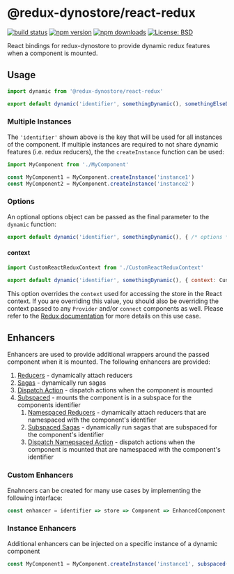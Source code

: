 # @redux-dynostore/react-redux

[![build status](https://img.shields.io/travis/ioof-holdings/redux-dynostore/master.svg?style=flat-square)](https://travis-ci.org/ioof-holdings/redux-dynostore)
[![npm version](https://img.shields.io/npm/v/@redux-dynostore/react-redux.svg?style=flat-square)](https://www.npmjs.com/package/@redux-dynostore/react-redux)
[![npm downloads](https://img.shields.io/npm/dm/@redux-dynostore/react-redux.svg?style=flat-square)](https://www.npmjs.com/package/@redux-dynostore/react-redux)
[![License: BSD](https://img.shields.io/npm/l/@redux-dynostore/react-redux.svg?style=flat-square)](/LICENSE.md)

React bindings for redux-dynostore to provide dynamic redux features when a component is mounted.

## Usage

```javascript
import dynamic from '@redux-dynostore/react-redux'

export default dynamic('identifier', somethingDynamic(), somethingElseDynamic('with parameters'))(MyComponent)
```

### Multiple Instances

The `'identifier'` shown above is the key that will be used for all instances of the component.  If multiple instances are required to not share dynamic features (i.e. redux reducers), the the `createInstance` function can be used:

```javascript
import MyComponent from './MyComponent'

const MyComponent1 = MyComponent.createInstance('instance1')
const MyComponent2 = MyComponent.createInstance('instance2')
```

### Options

An optional options object can be passed as the final parameter to the `dynamic` function:

```javascript
export default dynamic('identifier', somethingDynamic(), { /* options */ })(MyComponent)
```

#### context

```javascript
import CustomReactReduxContext from './CustomReactReduxContext'

export default dynamic('identifier', somethingDynamic(), { context: CustomReactReduxContext })(MyComponent)
```

This option overrides the `context` used for accessing the store in the React context.  If you are overriding this value, you should also be overriding the context passed to any `Provider` and/or `connect` components as well.  Please refer to the [Redux documentation](https://react-redux.js.org/using-react-redux/accessing-store#providing-custom-context) for more details on this use case.

## Enhancers

Enhancers are used to provide additional wrappers around the passed component when it is mounted. The following enhancers are provided:

1. [Reducers](/packages/redux-dynostore-core) - dynamically attach reducers
2. [Sagas](/packages/redux-dynostore-redux-saga) - dynamically run sagas
3. [Dispatch Action](/packages/redux-dynostore-core) - dispatch actions when the component is mounted
4. [Subspaced](/packages/redux-dynostore-react-redux-subspace) - mounts the component is in a subspace for the components identifier
   1. [Namespaced Reducers](/packages/redux-dynostore-redux-subspace) - dynamically attach reducers that are namespaced with the component's identifier
   2. [Subspaced Sagas](/packages/redux-dynostore-redux-subspace-saga) - dynamically run sagas that are subspaced for the component's identifier
   3. [Dispatch Namepsaced Action](/packages/redux-dynostore-redux-subspace) - dispatch actions when the component is mounted that are namespaced with the component's identifier

### Custom Enhancers

Enahncers can be created for many use cases by implementing the following interface:

```javascript
const enhancer = identifier => store => Component => EnhancedComponent
```

### Instance Enhancers

Additional enhancers can be injected on a specific instance of a dynamic component 

```javascript
const MyComponent1 = MyComponent.createInstance('instance1', subspaced())
```
